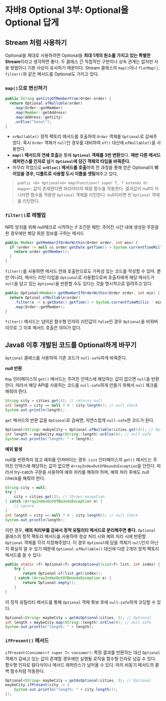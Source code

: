 # 자바8 Optional 3부: Optional을 Optional 답게

## Stream 처럼 사용하기

Optional을 제대로 사용하려면 Optional을 **최대 1개의 원소를 가지고 있는 특별한 Stream**이라고 생각하면 좋다. 두 클래스 간 직접적인 구현이나 상속 관계는 없지만 사용 방법이나 기본 사상이 유사하기 때문이다. Stream 클래스의 `map()`이나 `flatMap()`, `filter()`와 같은 메서드를 Optional도 가지고 있다.

### `map()`으로 변신하기

```java
public String getCityOfMemberFrom(Order order) {
  return Optional.ofNulluble(order)
    .map(Order::getMember)
    .map(Member::getAddress)
    .map(Address::getCity)
    .orElse("Seoul");
}
```

- `orNullable()` 정적 팩토리 메서드를 호출하여 `Order` 객체를 `Optional`로 감싸주었다. 혹시 `Order` 객체가 `null`인 경우를 대비하여 `of()` 대신에 `ofNullable()`을 사용한다.
- **`map()` 메서드의 연쇄 호출**을 통해 **`Optional` 객체를 3번 변환**했다. **매번 다른 메서드 레퍼런스를 인자로 넘**겨 **`Optional`에 담긴 객체의 타입을 바꿔준다.**
- 마무리 작업으로 **`orElse()` 메서드를 호출**하여 전 과정을 통해 얻은 Optional이 **비어있을 경우, 디폴트로 사용할 도시 이름을 셋팅**해주고 있다, 

> `public <U> Optional<U> map(Function<? super T, ? extends U) mapper`: 값이 존재한다면 파라미터의 매핑 함수를 적용한다. 결과값이 null이 아니라면 함수를 적용한 `Optional` 객체를 리턴한다. null이라면 빈 `Optional` 객체를 리턴한다.

### `filter()`로 레벨업

NPE 방지를 위해 null체크로 시작하는 if 조건문 패턴: 주어진 시간 내에 생성된 주문을 한 경우에만 해당 회원 정보를 구하는 메서드

```java
public Member getMemberIfOrderWithin(Order order, int min) {
  if (order != null && order.getDate.getTime() > System.currentTimeMillis() - min * 1000) {
	return order.getMember();
  }
}
```

`filter()`를 사용하면 메서드 연쇄 호출만으로도 가독성 있는 코드를 작성할 수 있따. 뿐만 아니라, 메서드 리턴 타입을 `Optional`로 사용함으로써 호출자에게 해당 메서드가 `null`을 담고 있는 `Optional`을 반환할 수도 있다는 것을 명시적으로 알려주고 있다.

```java
public Optional<Member> getMemberIfOrderWithin(Order order, int min) {
  return Optinal.ofNullable(order)
    .filter(o -> o.getDate().getTime() > System.currentTimeMillis - min * 1000)
    .map(Order::getMember);
}
```

`filter()` 메서드는 넘어온 함수형 인자의 리턴값이 `false`인 경우 `Optional`을 비워버리므로 그 이후 메서드 호출은 의미가 없다. 

## Java8 이후 개발된 코드를 Optional하게 바꾸기

`Optional` 클래스를 사용하여 기존 코드가 `null-safe`하게 바꿔준다.

**null 반환**

`Map` 인터페이스의 `get()` 메서드는 주어진 인덱스에 해당하는 값이 없으면 `null`을 반환한다. 따라서 해당 API를 사용하는 코드를 `null-safe`하게 만들기 위해서 `null` 체크를 해줘야 한다.

```java
String city = cities.get(4); // returns null
int length = city == null ? 0 : city.length(); // null check
System.out.println(length);
```

`get` 메서드의 반환 값을 `Optional`로 감싸면, 자연스럽게 `null-safe`한 코드가 된다.

```java
Optional<String> mabyeCity = Optional.ofNullable(cities.get(4)); // Optional
int length = maybeCity.map(String::length).orElse(0); // null-safe
System.out.println("length: " + length);
```

**예외 발생**

null을 반환하지 않고 예외를 던져버리는 경우. `List` 인터페이스의 `get()` 메서드는 주어진 인덱스에 해당하는 값이 없으면 `ArrayIndexOutOfBoundsException`을 던진다. 따라서 try-catch 구문을 사용하여 예외 처리를 해줘야 하며, 예외 처리 후에도 null check를 해줘야 한다.

```java
String city = null;
try {
	city = cities.get(3); // throws exception
} catch (ArrayIndexOutOfBoundsException e) {
	// ignore
}
int length = city == null ? 0 : city.length(); // null check
System.out.println(length);
```

이런 경우, **예외 처리부를 감싸서 정적 유틸리티 메서드로 분리해주면 좋다.** `Optional` 클래스의 정적 팩토리 메서드를 사용하여 정상 처리 시와 예외 처리 시에 반환할 `Optional` 객체를 각각 지정해주었다. 이 경우 `Optional`에 담을 객체가 `null`인지 아닌지 확실히 알 수 있기 때문에 `Optional.ofNullable()` 대신에 다른 2개의 정적 팩토리 메서드를 쓸 수 있다.

```java
public static <T> Optional<T> getAsOptional(List<T> list, int index) {
	try {
		return Optional.of(list.get(index));
	} catch (ArrayIndexOutOfBoundsException e) {
		return Optional.empty();
	}
}
```

이 정적 유틸리티 메서드를 통해 `Optional` 객체 확보 후에 `null-safe`하게 코딩할 수 있다.

```java
Optional<String> maybeCity = getAsOptional(cities, 3); // Optional
int length = maybeCity.map(String::length).orElse(0); // null-safe
System.out.println("length: " + length);
```

### `ifPresent()` 메서드

`ifPresent(Consumer<? super T> consumer)`: 특정 결과를 반환하는 대신 `Optional` 객체가 감싸고 있는 값이 존재할 경우에만 실행될 로직을 함수형 인자로 넘길 수 있다. 함수형 인자로 람다식이나 메서드 레퍼런스가 넘어올 수 있다. 마치 비동기 메서드의 콜백 함수처럼 작동한다.

```java
Optional<String> maybeCity = getAsOptional(cities, 3); // Optional
maybeCity.ifPresent(city -> {
	System.out.println("length: " + city.length());
});
```